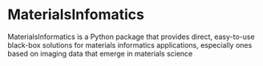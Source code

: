 # MaterialsInfomatics
MaterialsInformatics is a Python package that provides direct, easy-to-use black-box solutions for materials informatics applications, especially ones based on imaging data that emerge in materials science

